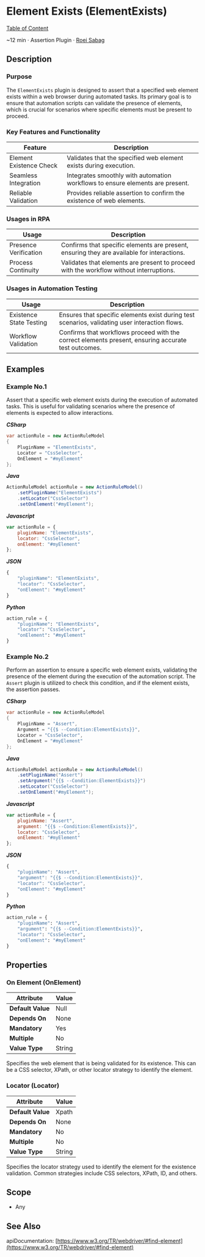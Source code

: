 # Element Exists (ElementExists)

[Table of Content](../Home.md)  

~12 min · Assertion Plugin · [Roei Sabag](https://www.linkedin.com/in/roei-sabag-247aa18/)

## Description

### Purpose

The `ElementExists` plugin is designed to assert that a specified web element exists within a web browser during automated tasks. 
Its primary goal is to ensure that automation scripts can validate the presence of elements, which is crucial for scenarios where specific elements must be present to proceed.

### Key Features and Functionality

| Feature                 | Description                                                                   |
|-------------------------|-------------------------------------------------------------------------------|
| Element Existence Check | Validates that the specified web element exists during execution.             |
| Seamless Integration    | Integrates smoothly with automation workflows to ensure elements are present. |
| Reliable Validation     | Provides reliable assertion to confirm the existence of web elements.         |

### Usages in RPA

| Usage                 | Description                                                                                |
|-----------------------|--------------------------------------------------------------------------------------------|
| Presence Verification | Confirms that specific elements are present, ensuring they are available for interactions. |
| Process Continuity    | Validates that elements are present to proceed with the workflow without interruptions.    |

### Usages in Automation Testing

| Usage                   | Description                                                                                         |
|-------------------------|-----------------------------------------------------------------------------------------------------|
| Existence State Testing | Ensures that specific elements exist during test scenarios, validating user interaction flows.      |
| Workflow Validation     | Confirms that workflows proceed with the correct elements present, ensuring accurate test outcomes. |

## Examples

### Example No.1

Assert that a specific web element exists during the execution of automated tasks. 
This is useful for validating scenarios where the presence of elements is expected to allow interactions.

_**CSharp**_

```csharp
var actionRule = new ActionRuleModel
{
    PluginName = "ElementExists",
    Locator = "CssSelector",
    OnElement = "#myElement"
};
```

_**Java**_

```java
ActionRuleModel actionRule = new ActionRuleModel()
    .setPluginName("ElementExists")
    .setLocator("CssSelector")
    .setOnElement("#myElement");
```

_**Javascript**_

```js
var actionRule = {
    pluginName: "ElementExists",
    locator: "CssSelector",
    onElement: "#myElement"
};
```

_**JSON**_

```js
{
    "pluginName": "ElementExists",
    "locator": "CssSelector",
    "onElement": "#myElement"
}
```

_**Python**_

```python
action_rule = {
    "pluginName": "ElementExists",
    "locator": "CssSelector",
    "onElement": "#myElement"
}
```
### Example No.2

Perform an assertion to ensure a specific web element exists, validating the presence of the element during the execution of the automation script. 
The `Assert` plugin is utilized to check this condition, and if the element exists, the assertion passes.

_**CSharp**_

```csharp
var actionRule = new ActionRuleModel
{
    PluginName = "Assert",
    Argument = "{{$ --Condition:ElementExists}}",
    Locator = "CssSelector",
    OnElement = "#myElement"
};
```

_**Java**_

```java
ActionRuleModel actionRule = new ActionRuleModel()
    .setPluginName("Assert")
    .setArgument("{{$ --Condition:ElementExists}}")
    .setLocator("CssSelector")
    .setOnElement("#myElement");
```

_**Javascript**_

```js
var actionRule = {
    pluginName: "Assert",
    argument: "{{$ --Condition:ElementExists}}",
    locator: "CssSelector",
    onElement: "#myElement"
};
```

_**JSON**_

```js
{
    "pluginName": "Assert",
    "argument": "{{$ --Condition:ElementExists}}",
    "locator": "CssSelector",
    "onElement": "#myElement"
}
```

_**Python**_

```python
action_rule = {
    "pluginName": "Assert",
    "argument": "{{$ --Condition:ElementExists}}",
    "locator": "CssSelector",
    "onElement": "#myElement"
}
```

## Properties

### On Element (OnElement)

| Attribute         | Value             |
|-------------------|-------------------|
| **Default Value** | Null              |
| **Depends On**    | None              |
| **Mandatory**     | Yes               |
| **Multiple**      | No                |
| **Value Type**    | String|Expression |

Specifies the web element that is being validated for its existence. 
This can be a CSS selector, XPath, or other locator strategy to identify the element.

### Locator (Locator)

| Attribute         | Value             |
|-------------------|-------------------|
| **Default Value** | Xpath             |
| **Depends On**    | None              |
| **Mandatory**     | No                |
| **Multiple**      | No                |
| **Value Type**    | String            |

Specifies the locator strategy used to identify the element for the existence validation. 
Common strategies include CSS selectors, XPath, ID, and others.

## Scope

* Any
## See Also

apiDocumentation: [https://www.w3.org/TR/webdriver/#find-element](https://www.w3.org/TR/webdriver/#find-element)
